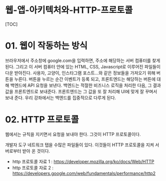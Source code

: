 # 웹-앱-아키텍처와-HTTP-프로토콜

[TOC]

# 01. 웹이 작동하는 방식

브라우저에서 주소창에 google.com을 입력하면, 주소에 해당하는 서버 컴퓨터를 찾게 된다. 그리고 이 서버 컴퓨터 안에 있는 HTML, CSS, Javascript로 이루어진 파일들이 다운 받아진다. 사용자, 고양이, 인스타그램 포스트...와 같은 정보들을 가져오기 위해 버튼을 누른다. 버튼을 누르는 순간 이벤트가 등록 되고, 프론트엔드는 해당하는 버튼에 대해 백엔드에 API 요청을 보낸다. 백엔드는 적절한 비즈니스 로직을 처리한 다음, 그 결과 값을 프론트엔드로 보내준다. 프론트엔드는 그 값을 또 잘 처리해 UI에 맞게 잘 꾸며서 보내 준다. 우리 강좌에서는 백엔드를 집중적으로 다루게 된다.



# 02. HTTP 프로토콜

웹에서는 규칙을 지키면서 요청을 보내야 한다. 그것이 HTTP 프로토콜이다.

개발자 도구 네트워크 탭을 수많은 파일들이 있다. 이것들이 HTTP 프로토콜을 지켜 서버로부터 받아 온 것이다.

- http 프로토콜 자료 1 : https://developer.mozilla.org/ko/docs/Web/HTTP
- http 프로토콜 자료 2 : https://developers.google.com/web/fundamentals/performance/http2
